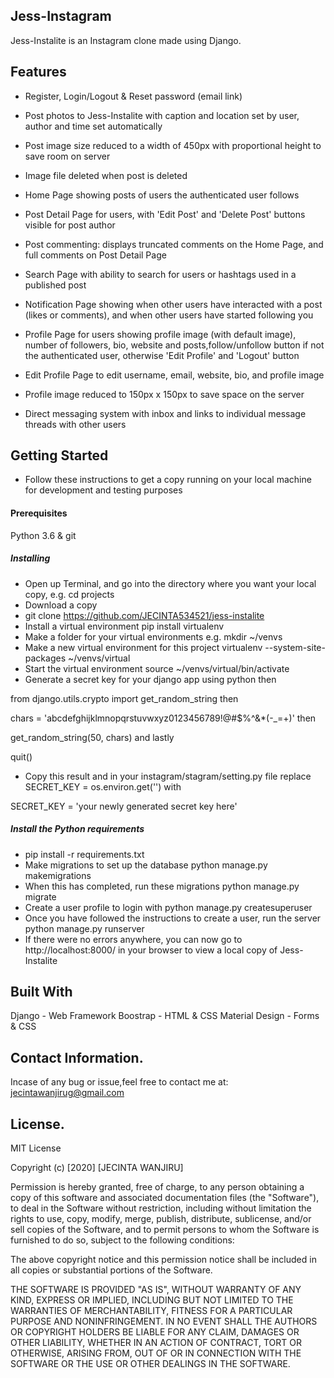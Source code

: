  ## Jess-Instagram
Jess-Instalite is an Instagram clone made using Django.

## Features
* Register, Login/Logout & Reset password (email link)

* Post photos to Jess-Instalite with caption and location set by user, author and time set automatically

* Post image size reduced to a width of 450px with proportional height to save room on server

* Image file deleted when post is deleted

* Home Page showing posts of users the authenticated user follows

* Post Detail Page for users, with 'Edit Post' and 'Delete Post' buttons visible for post author

* Post commenting: displays truncated comments on the Home Page, and full comments on Post Detail Page

* Search Page with ability to search for users or hashtags used in a published post

* Notification Page showing when other users have interacted with a post (likes or comments), and when other users have started following you

* Profile Page for users showing profile image (with default image), number of followers, bio, website and posts,follow/unfollow button if not the authenticated user, otherwise 'Edit Profile' and 'Logout' button

* Edit Profile Page to edit username, email, website, bio, and profile image

* Profile image reduced to 150px x 150px to save space on the server

* Direct messaging system with inbox and links to individual message threads with other users



## Getting Started
* Follow these instructions to get a copy running on your local machine for development and testing purposes

#### Prerequisites
Python 3.6 & git

##### Installing
* Open up Terminal, and go into the directory where you want your local copy, e.g.
cd projects
* Download a copy
* git clone https://github.com/JECINTA534521/jess-instalite
* Install a virtual environment
pip install virtualenv
* Make a folder for your virtual environments e.g.
mkdir ~/venvs
* Make a new virtual environment for this project
virtualenv --system-site-packages ~/venvs/virtual
* Start the virtual environment
source ~/venvs/virtual/bin/activate
* Generate a secret key for your django app using
python
then

from django.utils.crypto import get_random_string
then

chars = 'abcdefghijklmnopqrstuvwxyz0123456789!@#$%^&*(-_=+)'
then

get_random_string(50, chars)
and lastly

quit()
* Copy this result and in your instagram/stagram/setting.py file replace
SECRET_KEY = os.environ.get('')
with

SECRET_KEY = 'your newly generated secret key here'

##### Install the Python requirements
* pip install -r requirements.txt
* Make migrations to set up the database
python manage.py makemigrations
* When this has completed, run these migrations
python manage.py migrate
* Create a user profile to login with
python manage.py createsuperuser
* Once you have followed the instructions to create a user, run the server
python manage.py runserver
* If there were no errors anywhere, you can now go to http://localhost:8000/ in your browser to view a local copy of Jess-Instalite



## Built With
Django - Web Framework
Boostrap - HTML & CSS
Material Design - Forms & CSS

## Contact Information.
Incase of any bug or issue,feel free to contact me at: jecintawanjirug@gmail.com

## License.
MIT License

Copyright (c) [2020] [JECINTA WANJIRU]

Permission is hereby granted, free of charge, to any person obtaining a copy
of this software and associated documentation files (the "Software"), to deal
in the Software without restriction, including without limitation the rights
to use, copy, modify, merge, publish, distribute, sublicense, and/or sell
copies of the Software, and to permit persons to whom the Software is
furnished to do so, subject to the following conditions:

The above copyright notice and this permission notice shall be included in all
copies or substantial portions of the Software.

THE SOFTWARE IS PROVIDED "AS IS", WITHOUT WARRANTY OF ANY KIND, EXPRESS OR
IMPLIED, INCLUDING BUT NOT LIMITED TO THE WARRANTIES OF MERCHANTABILITY,
FITNESS FOR A PARTICULAR PURPOSE AND NONINFRINGEMENT. IN NO EVENT SHALL THE
AUTHORS OR COPYRIGHT HOLDERS BE LIABLE FOR ANY CLAIM, DAMAGES OR OTHER
LIABILITY, WHETHER IN AN ACTION OF CONTRACT, TORT OR OTHERWISE, ARISING FROM,
OUT OF OR IN CONNECTION WITH THE SOFTWARE OR THE USE OR OTHER DEALINGS IN THE
SOFTWARE.

